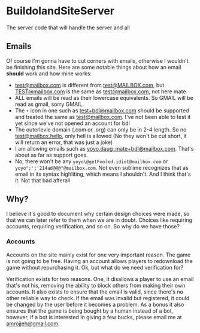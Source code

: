 # BuildolandSiteServer
The server code that will handle the server and all


## Emails
Of course I'm gonna have to cut corners with emails, otherwise I wouldn't be finishing this site. Here are some notable things about how an email **should** work and how mine works:

- test@mailbox.com is different from test@MAILBOX.com, but TEST@mailbox.com is the same as test@mailbox.com, not here mate.
- ALL emails will be read as their lowercase equivalents. So GMAIL will be read as gmail, sorry GMAIL.
- The `+` icon in one such as test+bdl@mailbox.com should be supported and treated the same as test@mailbox.com. I've not been able to test it yet since we've not opened an account for bdl
- The outerlevle domain (.com or .org) can only be in 2-4 length. So no test@mailbox.hello, only hell is allowed (No they won't be cut short, it will return an error, that was just a joke)
- I am allowing emails such as yoyo.daug_mate+bdl@mailbox.com. That's about as far as support goes.
- No, there won't be any `yoyo\@getFooled.idiot@mailbox.com` or `yoyo";';'214ad@@@"@mailbox.com`. Not even sublime recognizes that as email in its syntax highliting, which means I shouldn't.
And I think that's it. Not that bad afterall

## Why?
I believe it's good to document why certain design choices were made, so that we can later refer to them when we are in doubt. Choices like requiring accounts, requiring verification, and so on. So why do we have those?

### Accounts
Accounts on the site mainly exist for one very important reason. The game is not going to be free. Having an account allows players to redownload the game without repurchasing it. Ok, but what do we need verification for?

Verification exists for two reasons. One, it disallows a player to use an email that's not his, removing the ability to block others from making their own accounts. It also exists to ensure that the email is valid, since there's no other reliable way to check. If the email was invalid but registered, it could be changed by the user before it becomes a problem. As a bonus it also ensures that the game is being bought by a human instead of a bot, however, if a bot is interested in giving a few bucks, please email me at amrojjeh@gmail.com.
